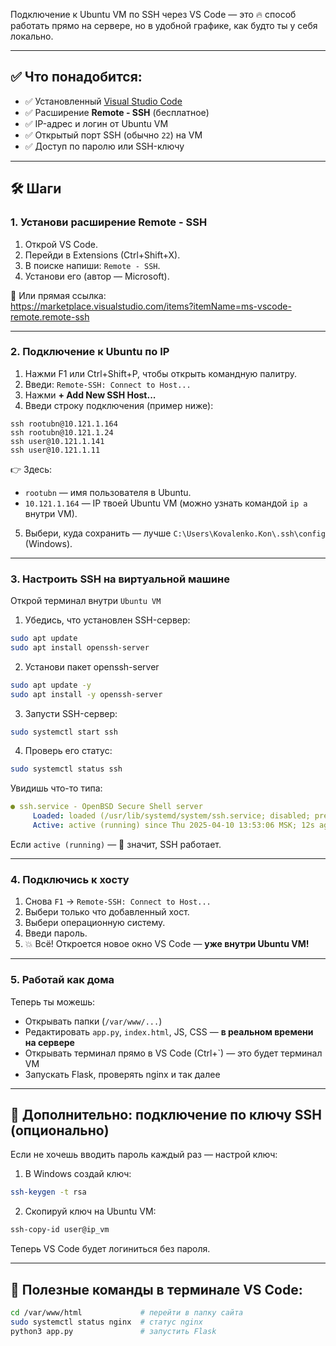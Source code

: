 Подключение к Ubuntu VM по SSH через VS Code — это 🔥 способ работать прямо на сервере, но в удобной графике, как будто ты у себя локально.

---

## ✅ Что понадобится:

- ✅ Установленный [Visual Studio Code](https://code.visualstudio.com/)
- ✅ Расширение **Remote - SSH** (бесплатное)
- ✅ IP-адрес и логин от Ubuntu VM
- ✅ Открытый порт SSH (обычно `22`) на VM
- ✅ Доступ по паролю или SSH-ключу

---

## 🛠️ Шаги

### 1. Установи расширение Remote - SSH

1. Открой VS Code.
2. Перейди в Extensions (Ctrl+Shift+X).
3. В поиске напиши: `Remote - SSH`.
4. Установи его (автор — Microsoft).

🔗 Или прямая ссылка:  
https://marketplace.visualstudio.com/items?itemName=ms-vscode-remote.remote-ssh

---

### 2. Подключение к Ubuntu по IP

1. Нажми F1 или Ctrl+Shift+P, чтобы открыть командную палитру.
2. Введи: `Remote-SSH: Connect to Host...`
3. Нажми **+ Add New SSH Host...**
4. Введи строку подключения (пример ниже):

```
ssh rootubn@10.121.1.164
ssh rootubn@10.121.1.24
ssh user@10.121.1.141
ssh user@10.121.1.11
```

👉 Здесь:
- `rootubn` — имя пользователя в Ubuntu.
- `10.121.1.164` — IP твоей Ubuntu VM (можно узнать командой `ip a` внутри VM).

5. Выбери, куда сохранить — лучше `C:\Users\Kovalenko.Kon\.ssh\config` (Windows).

---
### 3. Настроить SSH на виртуальной машине
Открой терминал внутри `Ubuntu VM`
1. Убедись, что установлен SSH-сервер:
```bash
sudo apt update
sudo apt install openssh-server
```
2. Установи пакет openssh-server
```bash
sudo apt update -y
sudo apt install -y openssh-server
```
3. Запусти SSH-сервер:
```bash
sudo systemctl start ssh
```
4. Проверь его статус:
```bash
sudo systemctl status ssh
```
Увидишь что-то типа:

```yaml
● ssh.service - OpenBSD Secure Shell server
     Loaded: loaded (/usr/lib/systemd/system/ssh.service; disabled; preset: enabled)
     Active: active (running) since Thu 2025-04-10 13:53:06 MSK; 12s ago
```
Если `active (running)` — 🎉 значит, SSH работает.

---
### 4. Подключись к хосту

1. Снова `F1` → `Remote-SSH: Connect to Host...`
2. Выбери только что добавленный хост.
3. Выбери операционную систему.
4. Введи пароль.
4. 💥 Всё! Откроется новое окно VS Code — **уже внутри Ubuntu VM!**

---

### 5. Работай как дома

Теперь ты можешь:
- Открывать папки (`/var/www/...`)
- Редактировать `app.py`, `index.html`, JS, CSS — **в реальном времени на сервере**
- Открывать терминал прямо в VS Code (Ctrl+`) — это будет терминал VM
- Запускать Flask, проверять nginx и так далее

---

## 🤖 Дополнительно: подключение по ключу SSH (опционально)

Если не хочешь вводить пароль каждый раз — настрой ключ:
1. В Windows создай ключ:  
```bash
ssh-keygen -t rsa
```

2. Скопируй ключ на Ubuntu VM:  
```bash
ssh-copy-id user@ip_vm
```

Теперь VS Code будет логиниться без пароля.

---

## 🧠 Полезные команды в терминале VS Code:

```bash
cd /var/www/html             # перейти в папку сайта
sudo systemctl status nginx  # статус nginx
python3 app.py               # запустить Flask
```
